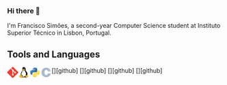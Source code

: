 ### Hi there 👋

I'm Francisco Simões, a second-year Computer Science student at Instituto Superior Técnico in Lisbon, Portugal.

## Tools and Languages
[<img align="left" alt="Git" width="26px" src="https://raw.githubusercontent.com/github/explore/master/topics/git/git.png" />][github] 
[<img align="left" alt="Linux" width="26px" src="https://raw.githubusercontent.com/github/explore/b4afce4b084ef4c8563626815737f17882a795b9/topics/linux/linux.png" />][github]
[<img align="left" alt="Python" width="26px" src="https://raw.githubusercontent.com/github/explore/master/topics/python/python.png" />][github]
[<img align="left" alt="C" width="26px" src="https://raw.githubusercontent.com/github/explore/master/topics/c/c.png" />][github]
